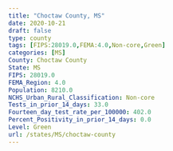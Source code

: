 ```yaml
---
title: "Choctaw County, MS"
date: 2020-10-21
draft: false
type: county
tags: [FIPS:28019.0,FEMA:4.0,Non-core,Green]
categories: [MS]
County: Choctaw County
State: MS
FIPS: 28019.0
FEMA_Region: 4.0
Population: 8210.0
NCHS_Urban_Rural_Classification: Non-core
Tests_in_prior_14_days: 33.0
Fourteen_day_test_rate_per_100000: 402.0
Percent_Positivity_in_prior_14_days: 0.0
Level: Green
url: /states/MS/choctaw-county
---
```



